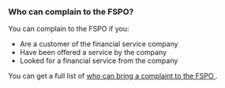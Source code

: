###  Who can complain to the FSPO?

You can complain to the FSPO if you:

  * Are a customer of the financial service company 
  * Have been offered a service by the company 
  * Looked for a financial service from the company 

You can get a full list of [ who can bring a complaint to the FSPO
](https://www.fspo.ie/make-a-complaint/) .
